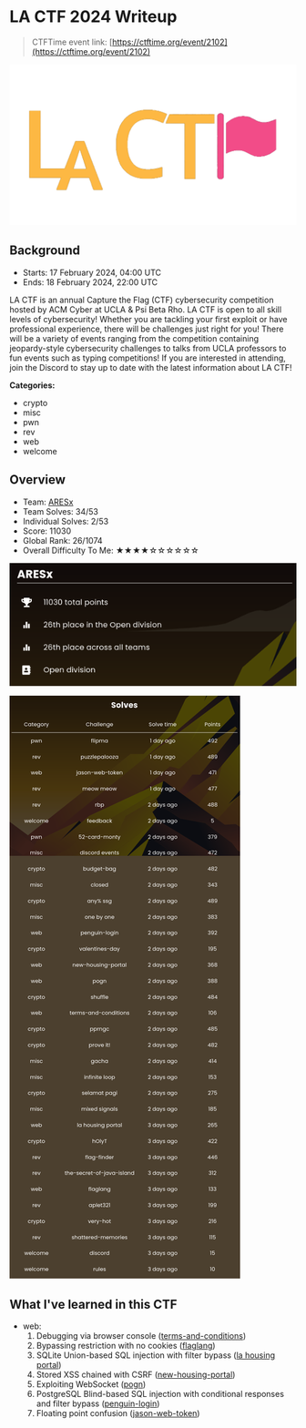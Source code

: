 # LA CTF 2024 Writeup

> CTFTime event link: [https://ctftime.org/event/2102](https://ctftime.org/event/2102)

![](https://github.com/siunam321/CTF-Writeups/blob/main/LA-CTF-2024/images/banner.gif)

## Background

- Starts: 17 February 2024, 04:00 UTC
- Ends: 18 February 2024, 22:00 UTC

LA CTF is an annual Capture the Flag (CTF) cybersecurity competition hosted by ACM Cyber at UCLA & Psi Beta Rho. LA CTF is open to all skill levels of cybersecurity! Whether you are tackling your first exploit or have professional experience, there will be challenges just right for you! There will be a variety of events ranging from the competition containing jeopardy-style cybersecurity challenges to talks from UCLA professors to fun events such as typing competitions! If you are interested in attending, join the Discord to stay up to date with the latest information about LA CTF!

**Categories:**

- crypto
- misc
- pwn
- rev
- web
- welcome

## Overview

- Team: [ARESx](https://ctftime.org/team/128734)
- Team Solves: 34/53
- Individual Solves: 2/53
- Score: 11030
- Global Rank: 26/1074
- Overall Difficulty To Me: ★★★★☆☆☆☆☆☆

![](https://github.com/siunam321/CTF-Writeups/blob/main/LA-CTF-2024/images/score.png)

![](https://github.com/siunam321/CTF-Writeups/blob/main/LA-CTF-2024/images/solves.png)

## What I've learned in this CTF

- web:
    1. Debugging via browser console ([terms-and-conditions](https://github.com/siunam321/CTF-Writeups/blob/main/LA-CTF-2024/web/terms-and-conditions/README.md))
    2. Bypassing restriction with no cookies ([flaglang](https://github.com/siunam321/CTF-Writeups/blob/main/LA-CTF-2024/web/flaglang/README.md))
    3. SQLite Union-based SQL injection with filter bypass ([la housing portal](https://github.com/siunam321/CTF-Writeups/blob/main/LA-CTF-2024/web/la-housing-portal/README.md))
    4. Stored XSS chained with CSRF ([new-housing-portal](https://github.com/siunam321/CTF-Writeups/blob/main/LA-CTF-2024/web/new-housing-portal/README.md))
    5. Exploiting WebSocket ([pogn](https://github.com/siunam321/CTF-Writeups/blob/main/LA-CTF-2024/web/pogn/README.md))
    6. PostgreSQL Blind-based SQL injection with conditional responses and filter bypass ([penguin-login](https://github.com/siunam321/CTF-Writeups/blob/main/LA-CTF-2024/web/penguin-login/README.md))
    7. Floating point confusion ([jason-web-token](https://github.com/siunam321/CTF-Writeups/blob/main/LA-CTF-2024/web/jason-web-token/README.md))